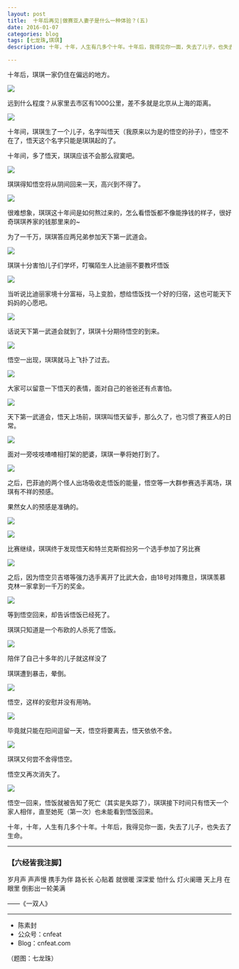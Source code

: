 ```yaml
---
layout: post
title:  十年后再见|做赛亚人妻子是什么一种体验？(五)
date: 2016-01-07
categories: blog
tags: [七龙珠,琪琪]
description: 十年，十年，人生有几多个十年。十年后，我得见你一面，失去了儿子，也失去了生命。

---
```


十年后，琪琪一家仍住在偏远的地方。

![](http://openmindclub.qiniudn.com/team/cnfeat/image/dragonball_chihi_53.jpg)

远到什么程度？从家里去市区有1000公里，差不多就是北京从上海的距离。

![](http://openmindclub.qiniudn.com/team/cnfeat/image/dragonball_chihi_54.jpg)

十年间，琪琪生了一个儿子，名字叫悟天（我原来以为是的悟空的孙子），悟空不在了，悟天这个名字只能是琪琪起的了。

十年间，多了悟天，琪琪应该不会那么寂寞吧。

![](http://openmindclub.qiniudn.com/team/cnfeat/image/dragonball_chihi_55.jpg)

琪琪得知悟空将从阴间回来一天，高兴到不得了。

![](http://openmindclub.qiniudn.com/team/cnfeat/image/dragonball_chihi_56.jpg)

很难想象，琪琪这十年间是如何熬过来的，怎么看悟饭都不像能挣钱的样子，很好奇琪琪养家的钱那里来的~

为了一千万，琪琪答应两兄弟参加天下第一武道会。

![](http://openmindclub.qiniudn.com/team/cnfeat/image/dragonball_chihi_57.jpg)

琪琪十分害怕儿子们学坏，叮嘱陌生人比迪丽不要教坏悟饭


![](http://openmindclub.qiniudn.com/team/cnfeat/image/dragonball_chihi_58.jpg)

当听说比迪丽家境十分富裕，马上变脸，想给悟饭找一个好的归宿，这也可能天下妈妈的心愿吧。

![](http://openmindclub.qiniudn.com/team/cnfeat/image/dragonball_chihi_59.jpg)

话说天下第一武道会就到了，琪琪十分期待悟空的到来。

![](http://openmindclub.qiniudn.com/team/cnfeat/image/dragonball_chihi_60.jpg)

悟空一出现，琪琪就马上飞扑了过去。

![](http://openmindclub.qiniudn.com/team/cnfeat/image/dragonball_chihi_61.jpg)

大家可以留意一下悟天的表情，面对自己的爸爸还有点害怕。

![](http://openmindclub.qiniudn.com/team/cnfeat/image/dragonball_chihi_62.jpg)

天下第一武道会，悟天上场前，琪琪叫悟天留手，那么久了，也习惯了赛亚人的日常。

![](http://openmindclub.qiniudn.com/team/cnfeat/image/dragonball_chihi_63.jpg)

面对一旁吱吱喳喳相打架的肥婆，琪琪一拳将她打到了。

![](http://openmindclub.qiniudn.com/team/cnfeat/image/dragonball_chihi_64.jpg)

之后，巴菲迪的两个怪人出场吸收走悟饭的能量，悟空等一大群参赛选手离场，琪琪有不祥的预感。

果然女人的预感是准确的。

![](http://openmindclub.qiniudn.com/team/cnfeat/image/dragonball_chihi_65.jpg)



![](http://openmindclub.qiniudn.com/team/cnfeat/image/dragonball_chihi_66.jpg)

比赛继续，琪琪终于发现悟天和特兰克斯假扮另一个选手参加了另比赛

![](http://openmindclub.qiniudn.com/team/cnfeat/image/dragonball_chihi_67.jpg)

之后，因为悟空贝吉塔等强力选手离开了比武大会，由18号对阵撒旦，琪琪羡慕克林一家拿到一千万的奖金。

![](http://openmindclub.qiniudn.com/team/cnfeat/image/dragonball_chihi_68.jpg)

等到悟空回来，却告诉悟饭已经死了。

琪琪只知道是一个布欧的人杀死了悟饭。

![](http://openmindclub.qiniudn.com/team/cnfeat/image/dragonball_chihi_69.jpg)

陪伴了自己十多年的儿子就这样没了

琪琪遭到暴击，晕倒。

![](http://openmindclub.qiniudn.com/team/cnfeat/image/dragonball_chihi_70.jpg)

悟空，这样的安慰并没有用呐。

![](http://openmindclub.qiniudn.com/team/cnfeat/image/dragonball_chihi_71.jpg)

毕竟就只能在阳间逗留一天，悟空将要离去，悟天依依不舍。

![](http://openmindclub.qiniudn.com/team/cnfeat/image/dragonball_chihi_72.jpg)

琪琪又何尝不舍得悟空。

悟空又再次消失了。

![](http://openmindclub.qiniudn.com/team/cnfeat/image/dragonball_chihi_73.jpg)

悟空一回来，悟饭就被告知了死亡（其实是失踪了），琪琪接下时间只有悟天一个家人相伴，直至她死（第一次）也未能看到悟饭回来。

十年，十年，人生有几多个十年。十年后，我得见你一面，失去了儿子，也失去了生命。



----

### **【六经皆我注脚】**


岁月声 声声慢 携手为伴
路长长 心贴着 就很暖
深深爱 怕什么 灯火阑珊
天上月 在眼里 倒影出一轮美满 



——《一双人》



----

- 陈素封
- 公众号：cnfeat
- Blog：cnfeat.com

（题图：七龙珠）

